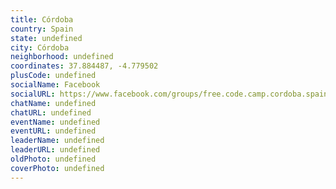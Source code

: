 ```yaml
---
title: Córdoba
country: Spain
state: undefined
city: Córdoba
neighborhood: undefined
coordinates: 37.884487, -4.779502
plusCode: undefined
socialName: Facebook
socialURL: https://www.facebook.com/groups/free.code.camp.cordoba.spain
chatName: undefined
chatURL: undefined
eventName: undefined
eventURL: undefined
leaderName: undefined
leaderURL: undefined
oldPhoto: undefined
coverPhoto: undefined
---
```

